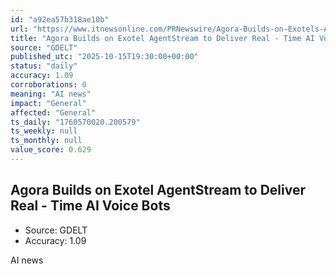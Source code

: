 ```yaml
---
id: "a92ea57b318ae10b"
url: "https://www.itnewsonline.com/PRNewswire/Agora-Builds-on-Exotels-AgentStream-to-Deliver-Real-Time-AI-Voice-Bots/1087446"
title: "Agora Builds on Exotel AgentStream to Deliver Real - Time AI Voice Bots"
source: "GDELT"
published_utc: "2025-10-15T19:30:00+00:00"
status: "daily"
accuracy: 1.09
corroborations: 0
meaning: "AI news"
impact: "General"
affected: "General"
ts_daily: "1760570020.200579"
ts_weekly: null
ts_monthly: null
value_score: 0.629
---
```

## Agora Builds on Exotel AgentStream to Deliver Real - Time AI Voice Bots

- Source: GDELT
- Accuracy: 1.09

AI news
